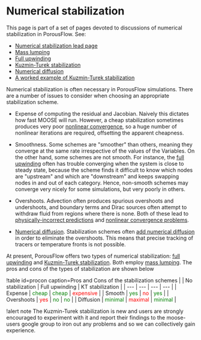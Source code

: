 # Numerical stabilization

This page is part of a set of pages devoted to discussions of numerical stabilization in PorousFlow.  See:

- [Numerical stabilization lead page](stabilization.md)
- [Mass lumping](mass_lumping.md)
- [Full upwinding](upwinding.md)
- [Kuzmin-Turek stabilization](kt.md)
- [Numerical diffusion](numerical_diffusion.md)
- [A worked example of Kuzmin-Turek stabilization](kt_worked.md)

Numerical stabilization is often necessary in PorousFlow simulations.  There are a number of issues to consider when choosing an appropriate stabilization scheme.

- Expense of computing the residual and Jacobian.  Naively this dictates how fast MOOSE will run.  However, a cheap stabilization sometimes produces very poor [nonlinear convergence](nonlinear_convergence_problems.md), so a huge number of nonlinear iterations are required, offsetting the apparent cheapness.

- Smoothness.  Some schemes are "smoother" than others, meaning they converge at the same rate irrespective of the values of the Variables.  On the other hand, some schemes are not smooth.  For instance, the [full upwinding](upwinding.md) often has trouble converging when the system is close to steady state, because the scheme finds it difficult to know which nodes are "upstream" and which are "downstream" and keeps swapping nodes in and out of each category.  Hence, non-smooth schemes may converge very nicely for some simulations, but very poorly in others.

- Overshoots.  Advection often produces spurious overshoots and undershoots, and boundary terms and Dirac sources often attempt to withdraw fluid from regions where there is none.  Both of these lead to [physically-incorrect predictions](numerical_diffusion.md) and [nonlinear convergence problems](nonlinear_convergence_problems.md).

- [Numerical diffusion](numerical_diffusion.md).  Stabilization schemes often [add numerical diffusion](kt_worked.md) in order to eliminate the overshoots.  This means that precise tracking of tracers or temperature fronts is not possible.

At present, PorousFlow offers two types of numerical stabilization: [full upwinding](upwinding.md) and [Kuzmin-Turek stabilization](kt.md).  Both employ [mass lumping](mass_lumping.md).  The pros and cons of the types of stabilization are shown below

!table id=procon caption=Pros and Cons of the stabilization schemes
|  | No stabilization | Full upwinding | KT stabilization |
| --- | --- | --- | --- |
| Expense | <span style="color:green">cheap</span> | <span style="color:green">cheap</span> | <span style="color:red">expensive</span> |
| Smooth | <span style="color:green">yes</span> | <span style="color:red">no</span> | <span style="color:green">yes</span> |
| Overshoots | <span style="color:red">yes</span> | <span style="color:green">no</span> | <span style="color:green">no</span> |
| Diffusion | <span style="color:green">minimal</span> | <span style="color:red">maximal</span> | <span style="color:green">minimal</span> |

!alert note
The Kuzmin-Turek stabilization is new and users are strongly encouraged to experiment with it and report their findings to the moose-users google group to iron out any problems and so we can collectively gain experience.

